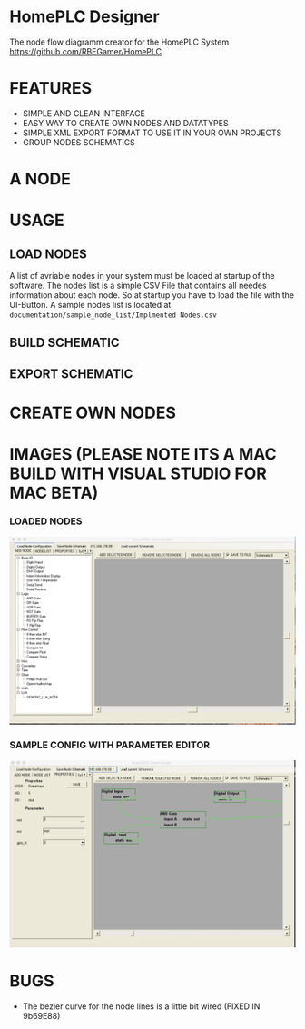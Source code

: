 # HomePLC Designer
The node flow diagramm creator for the HomePLC System
https://github.com/RBEGamer/HomePLC
# FEATURES
* SIMPLE AND CLEAN INTERFACE
* EASY WAY TO CREATE OWN NODES AND DATATYPES
* SIMPLE XML EXPORT FORMAT TO USE IT IN YOUR OWN PROJECTS
* GROUP NODES SCHEMATICS

# A NODE


# USAGE
## LOAD NODES
A list of avriable nodes in your system must be loaded at startup of the software.
The nodes list is a simple CSV File that contains all needes information about each node.
So at startup you have to load the file with the UI-Button.
A sample nodes list is located at `documentation/sample_node_list/Implmented Nodes.csv`

## BUILD SCHEMATIC
## EXPORT SCHEMATIC

# CREATE OWN NODES



# IMAGES (PLEASE NOTE ITS A MAC BUILD WITH VISUAL STUDIO FOR MAC BETA)
###  LOADED NODES
![Gopher image](documentation/screenshots/screen_node_list_open.png)

###  SAMPLE CONFIG WITH PARAMETER EDITOR
![Gopher image](/documentation/screenshots/screen_sample_schem_param.png)


# BUGS
* The bezier curve for the node lines is a little bit wired (FIXED IN 9b69E88)
